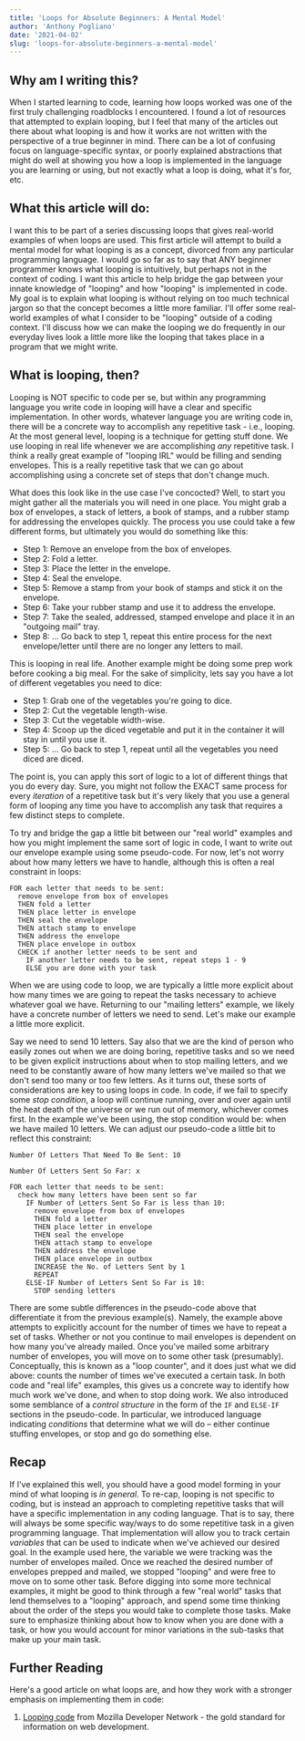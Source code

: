 ```yaml
---
title: 'Loops for Absolute Beginners: A Mental Model'
author: 'Anthony Pogliano'
date: '2021-04-02'
slug: 'loops-for-absolute-beginners-a-mental-model'
---
```


## Why am I writing this?

When I started learning to code, learning how loops worked was one of the first truly challenging roadblocks I encountered. I found a lot of resources that attempted to explain looping, but I feel that many of the articles out there about what looping is and how it works are not written with the perspective of a true beginner in mind. There can be a lot of confusing focus on language-specific syntax, or poorly explained abstractions that might do well at showing you how a loop is implemented in the language you are learning or using, but not exactly what a loop is doing, what it's for, etc.

## What this article will do:

I want this to be part of a series discussing loops that gives real-world examples of when loops are used. This first article will attempt to build a mental model for what looping is as a concept, divorced from any particular programming language. I would go so far as to say that ANY beginner programmer knows what looping is intuitively, but perhaps not in the context of coding. I want this article to help bridge the gap between your innate knowledge of "looping" and how "looping" is implemented in code. My goal is to explain what looping is without relying on too much technical jargon so that the concept becomes a little more familiar. I'll offer some real-world examples of what I consider to be "looping" outside of a coding context. I'll discuss how we can make the looping we do frequently in our everyday lives look a little more like the looping that takes place in a program that we might write.

## What is looping, then?

Looping is NOT specific to code per se, but within any programming language you write code in looping will have a clear and specific implementation. In other words, whatever language you are writing code in, there will be a concrete way to accomplish any repetitive task - i.e., looping. At the most general level, looping is a technique for getting stuff done. We use looping in real life whenever we are accomplishing _any_ repetitive task. I think a really great example of "looping IRL" would be filling and sending envelopes. This is a really repetitive task that we can go about accomplishing using a concrete set of steps that don't change much.

What does this look like in the use case I've concocted? Well, to start you might gather all the materials you will need in one place. You might grab a box of envelopes, a stack of letters, a book of stamps, and a rubber stamp for addressing the envelopes quickly. The process you use could take a few different forms, but ultimately you would do something like this:

- Step 1: Remove an envelope from the box of envelopes.
- Step 2: Fold a letter.
- Step 3: Place the letter in the envelope.
- Step 4: Seal the envelope.
- Step 5: Remove a stamp from your book of stamps and stick it on the envelope.
- Step 6: Take your rubber stamp and use it to address the envelope.
- Step 7: Take the sealed, addressed, stamped envelope and place it in an "outgoing mail" tray.
- Step 8: ... Go back to step 1, repeat this entire process for the next envelope/letter until there are no longer any letters to mail.

This is looping in real life. Another example might be doing some prep work before cooking a big meal. For the sake of simplicity, lets say you have a lot of different vegetables you need to dice:

- Step 1: Grab one of the vegetables you're going to dice.
- Step 2: Cut the vegetable length-wise.
- Step 3: Cut the vegetable width-wise.
- Step 4: Scoop up the diced vegetable and put it in the container it will stay in until you use it.
- Step 5: ... Go back to step 1, repeat until all the vegetables you need diced are diced.

The point is, you can apply this sort of logic to a lot of different things that you do every day. Sure, you might not follow the EXACT same process for every _iteration_ of a repetitive task but it's very likely that you use a general form of looping any time you have to accomplish any task that requires a few distinct steps to complete.

To try and bridge the gap a little bit between our "real world" examples and how you might implement the same sort of logic in code, I want to write out our envelope example using some pseudo-code. For now, let's not worry about how many letters we have to handle, although this is often a real constraint in loops:

```
FOR each letter that needs to be sent:
  remove envelope from box of envelopes
  THEN fold a letter
  THEN place letter in envelope
  THEN seal the envelope
  THEN attach stamp to envelope
  THEN address the envelope
  THEN place envelope in outbox
  CHECK if another letter needs to be sent and
    IF another letter needs to be sent, repeat steps 1 - 9
    ELSE you are done with your task
```

When we are using code to loop, we are typically a little more explicit about how many times we are going to repeat the tasks necessary to achieve whatever goal we have. Returning to our "mailing letters" example, we likely have a concrete number of letters we need to send. Let's make our example a little more explicit.

Say we need to send 10 letters. Say also that we are the kind of person who easily zones out when we are doing boring, repetitive tasks and so we need to be given explicit instructions about when to stop mailing letters, and we need to be constantly aware of how many letters we've mailed so that we don't send too many or too few letters. As it turns out, these sorts of considerations are key to using loops in code. In code, if we fail to specify some _stop condition_, a loop will continue running, over and over again until the heat death of the universe or we run out of memory, whichever comes first. In the example we've been using, the stop condition would be: when we have mailed 10 letters. We can adjust our pseudo-code a little bit to reflect this constraint:

```
Number Of Letters That Need To Be Sent: 10

Number Of Letters Sent So Far: x

FOR each letter that needs to be sent:
  check how many letters have been sent so far
    IF Number of Letters Sent So Far is less than 10:
      remove envelope from box of envelopes
      THEN fold a letter
      THEN place letter in envelope
      THEN seal the envelope
      THEN attach stamp to envelope
      THEN address the envelope
      THEN place envelope in outbox
      INCREASE the No. of Letters Sent by 1
      REPEAT
    ELSE-IF Number of Letters Sent So Far is 10:
      STOP sending letters
```

There are some subtle differences in the pseudo-code above that differentiate it from the previous example(s). Namely, the example above attempts to explicitly account for the number of times we have to repeat a set of tasks. Whether or not you continue to mail envelopes is dependent on how many you've already mailed. Once you've mailed some arbitrary number of envelopes, you will move on to some other task (presumably). Conceptually, this is known as a "loop counter", and it does just what we did above: counts the number of times we've executed a certain task. In both code and "real life" examples, this gives us a concrete way to identify how much work we've done, and when to stop doing work. We also introduced some semblance of a _control structure_ in the form of the `IF` and `ELSE-IF` sections in the pseudo-code. In particular, we introduced language indicating _conditions_ that determine what we will do – either continue stuffing envelopes, or stop and go do something else.

## Recap

If I've explained this well, you should have a good model forming in your mind of what looping is _in general_. To re-cap, looping is not specific to coding, but is instead an approach to completing repetitive tasks that will have a specific implementation in any coding language. That is to say, there will always be some specific way/ways to do some repetitive task in a given programming language. That implementation will allow you to track certain _variables_ that can be used to indicate when we've achieved our desired goal. In the example used here, the variable we were tracking was the number of envelopes mailed. Once we reached the desired number of envelopes prepped and mailed, we stopped "looping" and were free to move on to some other task. Before digging into some more technical examples, it might be good to think through a few "real world" tasks that lend themselves to a "looping" approach, and spend some time thinking about the order of the steps you would take to complete those tasks. Make sure to emphasize thinking about how to know when you are done with a task, or how you would account for minor variations in the sub-tasks that make up your main task.

## Further Reading

Here's a good article on what loops are, and how they work with a stronger emphasis on implementing them in code:

1) [Looping code](https://developer.mozilla.org/en-US/docs/Learn/JavaScript/Building_blocks/Looping_code) from Mozilla Developer Network - the gold standard for information on web development.
